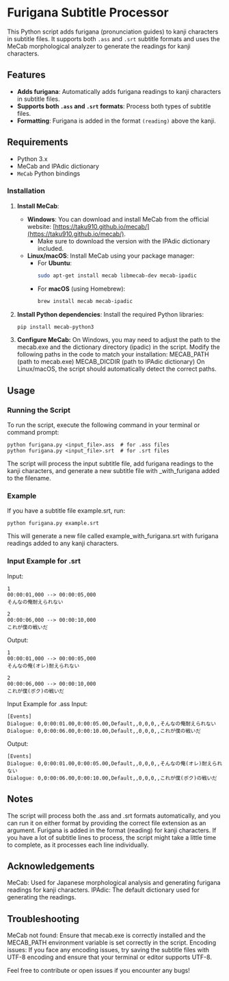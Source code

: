 # Furigana Subtitle Processor

This Python script adds furigana (pronunciation guides) to kanji characters in subtitle files. It supports both `.ass` and `.srt` subtitle formats and uses the MeCab morphological analyzer to generate the readings for kanji characters.

## Features

- **Adds furigana**: Automatically adds furigana readings to kanji characters in subtitle files.
- **Supports both `.ass` and `.srt` formats**: Process both types of subtitle files.
- **Formatting**: Furigana is added in the format `(reading)` above the kanji.

## Requirements

- Python 3.x
- MeCab and IPAdic dictionary
- `MeCab` Python bindings

### Installation

1. **Install MeCab**:
   - **Windows**: You can download and install MeCab from the official website: [https://taku910.github.io/mecab/](https://taku910.github.io/mecab/).
     - Make sure to download the version with the IPAdic dictionary included.
   - **Linux/macOS**: Install MeCab using your package manager:
     - For **Ubuntu**: 
       ```bash
       sudo apt-get install mecab libmecab-dev mecab-ipadic
       ```
     - For **macOS** (using Homebrew):
       ```bash
       brew install mecab mecab-ipadic
       ```

2. **Install Python dependencies**:
   Install the required Python libraries:
   ```bash
   pip install mecab-python3
3. **Configure MeCab:**
On Windows, you may need to adjust the path to the mecab.exe and the dictionary directory (ipadic) in the script. Modify the following paths in the code to match your installation:
MECAB_PATH (path to mecab.exe)
MECAB_DICDIR (path to IPAdic dictionary)
On Linux/macOS, the script should automatically detect the correct paths.

## Usage
### Running the Script
To run the script, execute the following command in your terminal or command prompt:
```
python furigana.py <input_file>.ass  # for .ass files
python furigana.py <input_file>.srt  # for .srt files
```
The script will process the input subtitle file, add furigana readings to the kanji characters, and generate a new subtitle file with _with_furigana added to the filename.
### Example
If you have a subtitle file example.srt, run:
```
python furigana.py example.srt
```
This will generate a new file called example_with_furigana.srt with furigana readings added to any kanji characters.
### Input Example for .srt
Input:
```
1
00:00:01,000 --> 00:00:05,000
そんなの俺耐えられない

2
00:00:06,000 --> 00:00:10,000
これが僕の戦いだ
```
Output:
```
1
00:00:01,000 --> 00:00:05,000
そんなの俺(オレ)耐えられない

2
00:00:06,000 --> 00:00:10,000
これが僕(ボク)の戦いだ
```
Input Example for .ass
Input:
```
[Events]
Dialogue: 0,0:00:01.00,0:00:05.00,Default,,0,0,0,,そんなの俺耐えられない
Dialogue: 0,0:00:06.00,0:00:10.00,Default,,0,0,0,,これが僕の戦いだ
```
Output:
```
[Events]
Dialogue: 0,0:00:01.00,0:00:05.00,Default,,0,0,0,,そんなの俺(オレ)耐えられない
Dialogue: 0,0:00:06.00,0:00:10.00,Default,,0,0,0,,これが僕(ボク)の戦いだ
```

## Notes
The script will process both the .ass and .srt formats automatically, and you can run it on either format by providing the correct file extension as an argument.
Furigana is added in the format (reading) for kanji characters.
If you have a lot of subtitle lines to process, the script might take a little time to complete, as it processes each line individually.

## Acknowledgements
MeCab: Used for Japanese morphological analysis and generating furigana readings for kanji characters.
IPAdic: The default dictionary used for generating the readings.

## Troubleshooting
MeCab not found: Ensure that mecab.exe is correctly installed and the MECAB_PATH environment variable is set correctly in the script.
Encoding issues: If you face any encoding issues, try saving the subtitle files with UTF-8 encoding and ensure that your terminal or editor supports UTF-8.

Feel free to contribute or open issues if you encounter any bugs!
